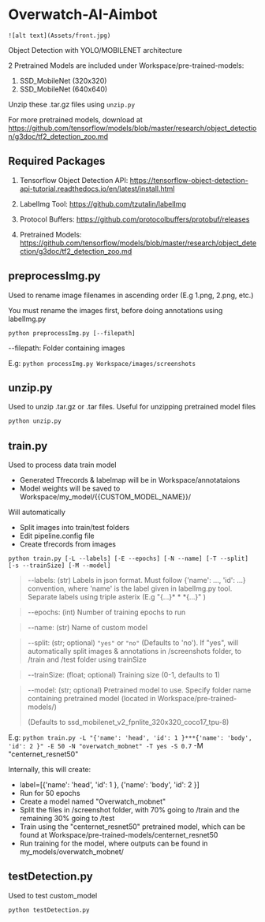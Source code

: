 # Overwatch-AI-Aimbot

```
![alt text](Assets/front.jpg)
```

Object Detection with YOLO/MOBILENET architecture

2 Pretrained Models are included under Workspace/pre-trained-models:

1. SSD_MobileNet (320x320)
2. SSD_MobileNet (640x640)

Unzip these .tar.gz files using `unzip.py`

For more pretrained models, download at https://github.com/tensorflow/models/blob/master/research/object_detection/g3doc/tf2_detection_zoo.md

## Required Packages
1. Tensorflow Object Detection API: https://tensorflow-object-detection-api-tutorial.readthedocs.io/en/latest/install.html

2. LabelImg Tool: https://github.com/tzutalin/labelImg

3. Protocol Buffers: https://github.com/protocolbuffers/protobuf/releases

4. Pretrained Models: https://github.com/tensorflow/models/blob/master/research/object_detection/g3doc/tf2_detection_zoo.md

   

## preprocessImg.py
Used to rename image filenames in ascending order 
(E.g 1.png, 2.png, etc.)

You must rename the images first, before doing annotations using labelImg.py

```
python preprocessImg.py [--filepath]
```
--filepath: Folder containing images

E.g: `python processImg.py Workspace/images/screenshots`



## unzip.py

Used to unzip .tar.gz or .tar files. Useful for unzipping pretrained model files

```python
python unzip.py
```




## train.py
Used to process data train model
- Generated Tfrecords & labelmap will be in Workspace/annotataions
- Model weights will be saved to Workspace/my_model/{{CUSTOM_MODEL_NAME}}/


Will automatically
- Split images into train/test folders
- Edit pipeline.config file
- Create tfrecords from images
```
python train.py [-L --labels] [-E --epochs] [-N --name] [-T --split] [-s --trainSize] [-M --model]
```

>--labels: (str) Labels in json format. Must follow {'name': ..., 'id': ...} convention, where 'name' is the label given in labelImg.py tool.  
> Separate labels using triple asterix (E.g "{...}* * *{...}" )

>--epochs: (int) Number of training epochs to run

>--name: (str) Name of custom model 

>--split: (str; optional) `"yes"` or `"no"` (Defaults to 'no'). If "yes", will automatically split images & annotations in /screenshots folder, to /train and /test folder using trainSize 

>--trainSize: (float; optional) Training size (0-1, defaults to 1)

> --model: (str; optional) Pretrained model to use. Specify folder name containing pretrained model (located in Workspace/pre-trained-models/) 
>
> (Defaults to ssd_mobilenet_v2_fpnlite_320x320_coco17_tpu-8)

E.g: 
`python train.py -L "{'name': 'head', 'id': 1 }***{'name': 'body', 'id': 2 }" -E 50 -N "overwatch_mobnet" -T yes -S 0.7` -M "centernet_resnet50"

Internally, this will create:
- label=[{'name': 'head', 'id': 1 }, {'name': 'body', 'id': 2 }]
- Run for 50 epochs
- Create a model named "Overwatch_mobnet"
- Split the files in /screenshot folder, with 70% going to /train and the remaining 30% going to /test
- Train using the "centernet_resnet50" pretrained model, which can be found at Workspace/pre-trained-models/centernet_resnet50
- Run training for the model, where outputs can be found in my_models/overwatch_mobnet/



## testDetection.py

Used to test custom_model

```
python testDetection.py
```

